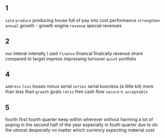 ## 1
`sale`
`produce` producing
house full of
pay into
cost performance
`strengthen`
`annual`
growth - growth engine
`revenue` special revenues

## 2
our
intenal intenally
I said
`finance` financal finalcally
revenue share
compared to target
impress impressing turnover
`quiet`
portfolio

## 4
`address`
`loss` losses
minus
serial `series` serial busniess
(a little bit) more than  less than
`growth` goals
`ratio`
free cash flow
`secure` v.
`acceptable`


## 5
fourth first
fourth quarter
keep within
wherever
without harming
a lot of
poping in
the second half of the year
especially
in fouth quarter
due to
do the utmost
desperatly
no matter which currency
expecting
material cost

